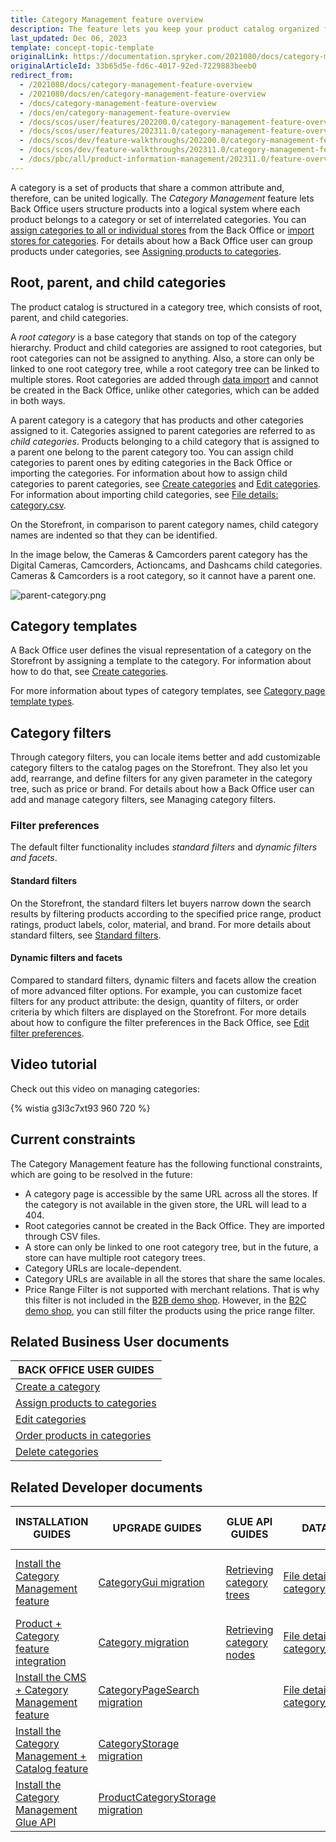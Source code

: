 ```yaml
---
title: Category Management feature overview
description: The feature lets you keep your product catalog organized for the customers who can easily navigate the storefront in your Spryker Project.
last_updated: Dec 06, 2023
template: concept-topic-template
originalLink: https://documentation.spryker.com/2021080/docs/category-management-feature-overview
originalArticleId: 33b65d5e-fd6c-4017-92ed-7229883beeb0
redirect_from:
  - /2021080/docs/category-management-feature-overview
  - /2021080/docs/en/category-management-feature-overview
  - /docs/category-management-feature-overview
  - /docs/en/category-management-feature-overview
  - /docs/scos/user/features/202200.0/category-management-feature-overview.html
  - /docs/scos/user/features/202311.0/category-management-feature-overview.html
  - /docs/scos/dev/feature-walkthroughs/202200.0/category-management-feature-walkthrough.html
  - /docs/scos/dev/feature-walkthroughs/202311.0/category-management-feature-walkthrough.html
  - /docs/pbc/all/product-information-management/202311.0/feature-overviews/category-management-feature-overview.html
---
```


A category is a set of products that share a common attribute and, therefore, can be united logically. The *Category Management* feature lets Back Office users structure products into a logical system where each product belongs to a category or set of interrelated categories. You can [assign categories to all or individual stores](/docs/pbc/all/product-information-management/{{page.version}}/base-shop/manage-in-the-back-office/categories/assign-products-to-categories.html) from the Back Office or [import stores for categories](/docs/pbc/all/product-information-management/{{page.version}}/base-shop/import-and-export-data/categories-data-import/import-file-details-category-store.csv.html). For details about how a Back Office user can group products under categories, see [Assigning products to categories](/docs/pbc/all/product-information-management/{{page.version}}/base-shop/manage-in-the-back-office/categories/assign-products-to-categories.html).

## Root, parent, and child categories

The product catalog is structured in a category tree, which consists of root, parent, and child categories.

A *root category* is a base category that stands on top of the category hierarchy. Product and child categories are assigned to root categories, but root categories can not be assigned to anything. Also, a store can only be linked to one root category tree, while a root category tree can be linked to multiple stores. Root categories are added through [data import](/docs/pbc/all/product-information-management/{{page.version}}/base-shop/import-and-export-data/categories-data-import/import-file-details-category.csv.html) and cannot be created in the Back Office, unlike other categories, which can be added in both ways.

A parent category is a category that has products and other categories assigned to it. Categories assigned to parent categories are referred to as *child categories*. Products belonging to a child category that is assigned to a parent one belong to the parent category too. You can assign child categories to parent ones by editing categories in the Back Office or importing the categories. For information about how to assign child categories to parent categories, see [Create categories](/docs/pbc/all/product-information-management/{{page.version}}/base-shop/manage-in-the-back-office/categories/create-categories.html) and [Edit categories](/docs/pbc/all/product-information-management/{{page.version}}/base-shop/manage-in-the-back-office/categories/edit-categories.html). For information about importing child categories, see [File details: category.csv](/docs/pbc/all/product-information-management/{{page.version}}/base-shop/import-and-export-data/categories-data-import/import-file-details-category.csv.html).

On the Storefront, in comparison to parent category names, child category names are indented so that they can be identified.

In the image below, the Cameras & Camcorders parent category has the Digital Cameras, Camcorders, Actioncams, and Dashcams child categories. Cameras & Camcorders is a root category, so it cannot have a parent one.

![parent-category.png](https://spryker.s3.eu-central-1.amazonaws.com/docs/Features/Catalog+Management/Category+Management/Category+Management+Feature+Overview/parent-category.png)

## Category templates

A Back Office user defines the visual representation of a category on the Storefront by assigning a template to the category. For information about how to do that, see [Create categories](/docs/pbc/all/product-information-management/{{page.version}}/base-shop/manage-in-the-back-office/categories/create-categories.html).

For more information about types of category templates, see [Category page template types](/docs/pbc/all/product-information-management/{{page.version}}/base-shop/manage-in-the-back-office/categories/create-categories.html#reference-information-template).

## Category filters

Through category filters, you can locale items better and add customizable category filters to the catalog pages on the Storefront. They also let you add, rearrange, and define filters for any given parameter in the category tree, such as price or brand. For details about how a Back Office user can add and manage category filters, see Managing category filters.

### Filter preferences

The default filter functionality includes *standard filters* and *dynamic filters and facets*.

#### Standard filters

On the Storefront, the standard filters let buyers narrow down the search results by filtering products according to the specified price range, product ratings, product labels, color, material, and brand. For more details about standard filters, see [Standard filters](/docs/pbc/all/search/{{page.version}}/base-shop/search-feature-overview/standard-filters-overview.html).

#### Dynamic filters and facets

Compared to standard filters, dynamic filters and facets allow the creation of more advanced filter options. For example, you can customize facet filters for any product attribute: the design, quantity of filters, or order criteria by which filters are displayed on the Storefront. For more details about how to configure the filter preferences in the Back Office, see [Edit filter preferences](/docs/pbc/all/search/{{page.version}}/base-shop/manage-in-the-back-office/filter-preferences/edit-filter-preferences.html).

## Video tutorial

Check out this video on managing categories:

{% wistia g3l3c7xt93 960 720 %}

## Current constraints

The Category Management feature has the following functional constraints, which are going to be resolved in the future:

* A category page is accessible by the same URL across all the stores. If the category is not available in the given store, the URL will lead to a 404.
* Root categories cannot be created in the Back Office. They are imported through CSV files.
* A store can only be linked to one root category tree, but in the future, a store can have multiple root category trees.
* Category URLs are locale-dependent.
* Category URLs are available in all the stores that share the same locales.
* Price Range Filter is not supported with merchant relations. That is why this filter is not included in the [B2B demo shop](/docs/about/all/b2b-suite.html). However, in the [B2C demo shop](/docs/about/all/b2c-suite.html), you can still filter the products using the price range filter.

## Related Business User documents

| BACK OFFICE USER GUIDES                                                                                                                                                          |
|----------------------------------------------------------------------------------------------------------------------------------------------------------------------------------|
| [Create a category](/docs/pbc/all/product-information-management/{{page.version}}/base-shop/manage-in-the-back-office/categories/create-categories.html)                         |
| [Assign products to categories](/docs/pbc/all/product-information-management/{{page.version}}/base-shop/manage-in-the-back-office/categories/assign-products-to-categories.html) |
| [Edit categories](/docs/pbc/all/product-information-management/{{page.version}}/base-shop/manage-in-the-back-office/categories/edit-categories.html)                             |
| [Order products in categories](/docs/pbc/all/product-information-management/{{page.version}}/base-shop/manage-in-the-back-office/categories/order-products-in-categories.html)   |
| [Delete categories](/docs/pbc/all/product-information-management/{{page.version}}/base-shop/manage-in-the-back-office/categories/delete-categories.html)                         |

## Related Developer documents

| INSTALLATION GUIDES                                                                                                                                                                                                    | UPGRADE GUIDES                                                                                                                                                                                 | GLUE API GUIDES                                                                                                                                                             | DATA IMPORT                                                                                                                                                                                                 | TUTORIALS AND HOWTOS                                                                                                                                                                  |
|------------------------------------------------------------------------------------------------------------------------------------------------------------------------------------------------------------------------|------------------------------------------------------------------------------------------------------------------------------------------------------------------------------------------------|-----------------------------------------------------------------------------------------------------------------------------------------------------------------------------|-------------------------------------------------------------------------------------------------------------------------------------------------------------------------------------------------------------|---------------------------------------------------------------------------------------------------------------------------------------------------------------------------------------|
| [Install the Category Management feature](/docs/pbc/all/product-information-management/{{page.version}}/base-shop/install-and-upgrade/install-features/install-the-category-management-feature.html)                   | [CategoryGui migration](/docs/pbc/all/product-information-management/{{page.version}}/base-shop/install-and-upgrade/upgrade-modules/upgrade-the-categorygui-module.html)                       | [Retrieving category trees](/docs/pbc/all/product-information-management/{{page.version}}/base-shop/manage-using-glue-api/categories/glue-api-retrieve-category-trees.html) | [File details: category.csv](/docs/pbc/all/product-information-management/{{page.version}}/base-shop/import-and-export-data/categories-data-import/import-file-details-category.csv.html)                   | [HowTo: Manage a big number of categories](/docs/pbc/all/product-information-management/{{page.version}}/base-shop/tutorials-and-howtos/howto-manage-a-big-number-of-categories.html) |
| [Product + Category feature integration](/docs/pbc/all/product-information-management/{{page.version}}/base-shop/install-and-upgrade/install-features/install-the-product-category-feature.html)                       | [Category migration](/docs/pbc/all/product-information-management/{{page.version}}/base-shop/install-and-upgrade/upgrade-modules/upgrade-the-category-module.html)                             | [Retrieving category nodes](/docs/pbc/all/product-information-management/{{page.version}}/base-shop/manage-using-glue-api/categories/glue-api-retrieve-category-nodes.html) | [File details: category_template.csv](/docs/pbc/all/product-information-management/{{page.version}}/base-shop/import-and-export-data/categories-data-import/import-file-details-category-template.csv.html) |                                                                                                                                                                                       |
| [Install the CMS + Category Management feature](/docs/pbc/all/content-management-system/{{page.version}}/base-shop/install-and-upgrade/install-features/install-the-cms-category-management-feature.html)              | [CategoryPageSearch migration](/docs/pbc/all/search/{{page.version}}/base-shop/install-and-upgrade/upgrade-modules/upgrade-the-categorypagesearch-module.html)                                 |                                                                                                                                                                             | [File details: category_store.csv](/docs/pbc/all/product-information-management/{{page.version}}/base-shop/import-and-export-data/categories-data-import/import-file-details-category-store.csv.html)       |                                                                                                                                                                                       |
| [Install the Category Management + Catalog feature](/docs/pbc/all/product-information-management/{{page.version}}/base-shop/install-and-upgrade/install-features/install-the-category-management-catalog-feature.html) | [CategoryStorage migration](/docs/pbc/all/product-information-management/{{page.version}}/base-shop/install-and-upgrade/upgrade-modules/upgrade-the-categorystorage-module.html)               |                                                                                                                                                                             |                                                                                                                                                                                                             |                                                                                                                                                                                       |
| [Install the Category Management Glue API](/docs/pbc/all/product-information-management/{{page.version}}/base-shop/install-and-upgrade/install-glue-api/install-the-category-management-glue-api.html)                 | [ProductCategoryStorage migration](/docs/pbc/all/product-information-management/{{page.version}}/base-shop/install-and-upgrade/upgrade-modules/upgrade-the-productcategorystorage-module.html) |                                                                                                                                                                             |                                                                                                                                                                                                             |                                                                                                                                                                                       |

